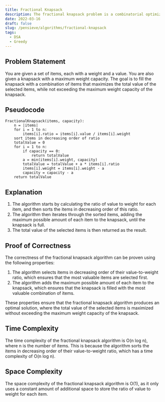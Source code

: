 ```yaml
---
title: Fractional Knapsack
description: The fractional knapsack problem is a combinatorial optimization problem in which the goal is to fill a container with fractional amounts of different materials chosen to maximize the value of the selected materials.
date: 2022-03-16
draft: false
slug: /pensieve/algorithms/fractional-knapsack
tags:
  - DSA
  - Greedy
---
```

## Problem Statement

You are given a set of items, each with a weight and a value. You are also given a knapsack with a maximum weight capacity. The goal is to fill the knapsack with a combination of items that maximizes the total value of the selected items, while not exceeding the maximum weight capacity of the knapsack.

## Pseudocode

```pseudocode
FractionalKnapsack(items, capacity):
    n = |items|
    for i = 1 to n:
        items[i].ratio = items[i].value / items[i].weight
    sort items in decreasing order of ratio
    totalValue = 0
    for i = 1 to n:
        if capacity == 0:
            return totalValue
        a = min(items[i].weight, capacity)
        totalValue = totalValue + a * items[i].ratio
        items[i].weight = items[i].weight - a
        capacity = capacity - a
    return totalValue
```

## Explanation

1. The algorithm starts by calculating the ratio of value to weight for each item, and then sorts the items in decreasing order of this ratio.
2. The algorithm then iterates through the sorted items, adding the maximum possible amount of each item to the knapsack, until the knapsack is full.
3. The total value of the selected items is then returned as the result.

## Proof of Correctness

The correctness of the fractional knapsack algorithm can be proven using the following properties:

1. The algorithm selects items in decreasing order of their value-to-weight ratio, which ensures that the most valuable items are selected first.
2. The algorithm adds the maximum possible amount of each item to the knapsack, which ensures that the knapsack is filled with the most valuable combination of items.

These properties ensure that the fractional knapsack algorithm produces an optimal solution, where the total value of the selected items is maximized without exceeding the maximum weight capacity of the knapsack.

## Time Complexity

The time complexity of the fractional knapsack algorithm is O(n log n), where n is the number of items. This is because the algorithm sorts the items in decreasing order of their value-to-weight ratio, which has a time complexity of O(n log n).

## Space Complexity

The space complexity of the fractional knapsack algorithm is O(1), as it only uses a constant amount of additional space to store the ratio of value to weight for each item.